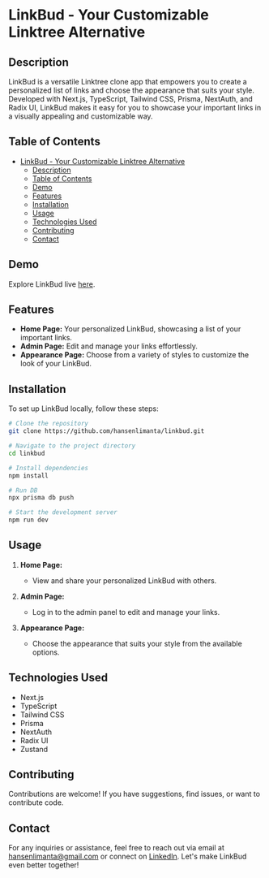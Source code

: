 # LinkBud - Your Customizable Linktree Alternative

## Description

LinkBud is a versatile Linktree clone app that empowers you to create a personalized list of links and choose the appearance that suits your style. Developed with Next.js, TypeScript, Tailwind CSS, Prisma, NextAuth, and Radix UI, LinkBud makes it easy for you to showcase your important links in a visually appealing and customizable way.

## Table of Contents

- [LinkBud - Your Customizable Linktree Alternative](#linkbud---your-personal-linktree-clone)
  - [Description](#description)
  - [Table of Contents](#table-of-contents)
  - [Demo](#demo)
  - [Features](#features)
  - [Installation](#installation)
  - [Usage](#usage)
  - [Technologies Used](#technologies-used)
  - [Contributing](#contributing)
  - [Contact](#contact)

## Demo

Explore LinkBud live [here](https://linkbud.hansenlimanta.com/).

## Features

- **Home Page:** Your personalized LinkBud, showcasing a list of your important links.
- **Admin Page:** Edit and manage your links effortlessly.
- **Appearance Page:** Choose from a variety of styles to customize the look of your LinkBud.

## Installation

To set up LinkBud locally, follow these steps:

```bash
# Clone the repository
git clone https://github.com/hansenlimanta/linkbud.git

# Navigate to the project directory
cd linkbud

# Install dependencies
npm install

# Run DB
npx prisma db push

# Start the development server
npm run dev
```

## Usage

1. **Home Page:**

   - View and share your personalized LinkBud with others.

2. **Admin Page:**

   - Log in to the admin panel to edit and manage your links.

3. **Appearance Page:**
   - Choose the appearance that suits your style from the available options.

## Technologies Used

- Next.js
- TypeScript
- Tailwind CSS
- Prisma
- NextAuth
- Radix UI
- Zustand

## Contributing

Contributions are welcome! If you have suggestions, find issues, or want to contribute code.

## Contact

For any inquiries or assistance, feel free to reach out via email at [hansenlimanta@gmail.com](mailto:hansenlimanta@gmail.com) or connect on [LinkedIn](https://www.linkedin.com/in/hansenlimanta/). Let's make LinkBud even better together!

